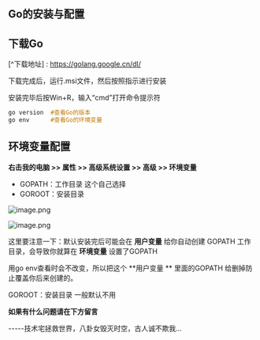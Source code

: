 ## Go的安装与配置

## 下载Go

[^下载地址] : https://golang.google.cn/dl/
[^官网(翻墙)]: https://golang.org/dl/

下载完成后，运行.msi文件，然后按照指示进行安装

安装完毕后按Win+R，输入“cmd”打开命令提示符

```css
go version	#查看Go的版本
go env		#查看Go的环境变量
```

## 环境变量配置

**右击我的电脑 >> 属性 >> 高级系统设置 >> 高级 >> 环境变量**

- GOPATH：工作目录  这个自己选择
- GOROOT：安装目录

![image.png](/upload/2020/08/image-0cc93bbf47fb4bf4a2b3fc9d9868a43f.png)

![image.png](/upload/2020/08/image-4ac8a694c4374c15a59f88e2e13cad4d.png)

这里要注意一下：默认安装完后可能会在 **用户变量** 给你自动创建 GOPATH 工作目录，会导致你就算在 **环境变量** 设置了GOPATH

用go env查看时会不改变，所以把这个 **用户变量 ** 里面的GOPATH 给删掉防止覆盖你后来创建的。

GOROOT：安装目录 一般默认不用

**如果有什么问题请在下方留言**

-----技术宅拯救世界，八卦女毁灭时空，古人诚不欺我...

